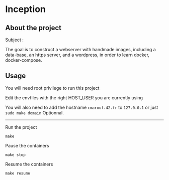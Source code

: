 # Inception


## About the project

Subject : 

The goal is to construct a webserver with handmade images, including a data-base, an https server, and a wordpress, in order to learn docker, docker-compose.

## Usage

You will need root privilege to run this project

Edit the envfiles with the right HOST_USER you are currently using

You will also need to add the hostname ```cmarouf.42.fr``` to ```127.0.0.1```
or just ```sudo make domain``` Optionnal.

----

Run the project

```
make
```

Pause the containers
```
make stop
```

Resume the containers
```
make resume
```
